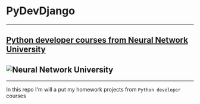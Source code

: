 # PyDevDjango
---
[Python developer courses from Neural Network University ](https://neural-university.ru/coursepython)
---
![Neural Network University](https://static.tildacdn.com/tild3864-3330-4163-a535-386332656632/_-1.jpg)
---
___
In this repo I'm will a put my homework projects from `Python developer` courses
